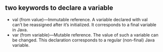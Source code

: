 
## two keywords to declare a variable

- val (from value)—Immutable reference. A variable declared with val can’t be reassigned after it’s initialized. It corresponds to a final variable in Java.
- var (from variable)—Mutable reference. The value of such a variable can be changed. This declaration corresponds to a regular (non-final) Java variable.
